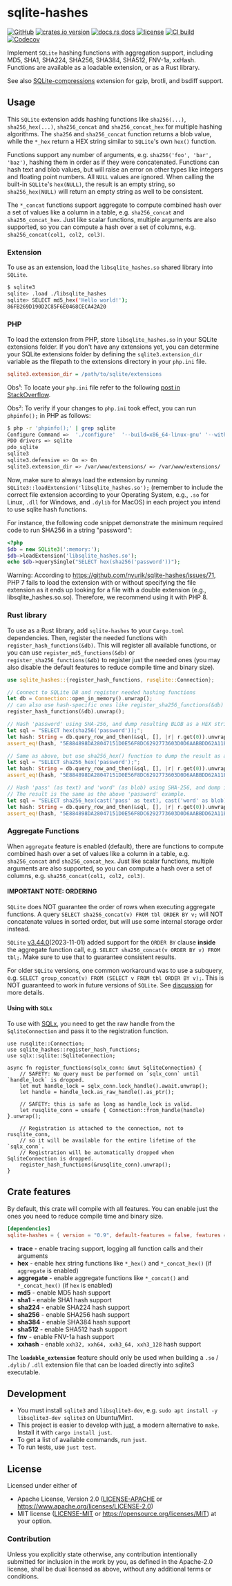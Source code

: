 # sqlite-hashes

[![GitHub](https://img.shields.io/badge/github-sqlite--hashes-8da0cb?logo=github)](https://github.com/nyurik/sqlite-hashes)
[![crates.io version](https://img.shields.io/crates/v/sqlite-hashes.svg)](https://crates.io/crates/sqlite-hashes)
[![docs.rs docs](https://docs.rs/sqlite-hashes/badge.svg)](https://docs.rs/sqlite-hashes)
[![license](https://img.shields.io/crates/l/sqlite-hashes.svg)](https://github.com/nyurik/sqlite-hashes/blob/main/LICENSE-APACHE)
[![CI build](https://github.com/nyurik/sqlite-hashes/actions/workflows/ci.yml/badge.svg)](https://github.com/nyurik/sqlite-hashes/actions)
[![Codecov](https://img.shields.io/codecov/c/github/nyurik/sqlite-hashes)](https://app.codecov.io/gh/nyurik/sqlite-hashes)

Implement `SQLite` hashing functions with aggregation support, including MD5, SHA1, SHA224, SHA256, SHA384, SHA512,
FNV-1a, xxHash. Functions are available as a loadable extension, or as a Rust library.

See also [SQLite-compressions](https://github.com/nyurik/sqlite-compressions) extension for gzip, brotli, and bsdiff support.

## Usage

This `SQLite` extension adds hashing functions like `sha256(...)`, `sha256_hex(...)`, `sha256_concat`
and `sha256_concat_hex` for multiple hashing algorithms. The `sha256` and `sha256_concat` function returns a blob value,
while the `*_hex` return a HEX string similar to `SQLite`'s own `hex()` function.

Functions support any number of arguments, e.g. `sha256('foo', 'bar', 'baz')`, hashing them in order as if they were
concatenated. Functions can hash text and blob values, but will raise an error on other types like integers and floating
point numbers. All `NULL` values are ignored. When calling the built-in `SQLite`'s `hex(NULL)`, the result is an empty
string, so `sha256_hex(NULL)` will return an empty string as well to be consistent.

The `*_concat` functions support aggregate to compute combined hash over a set of values like a column in a table,
e.g. `sha256_concat` and `sha256_concat_hex`. Just like scalar functions, multiple arguments are also supported, so you
can compute a hash over a set of columns, e.g. `sha256_concat(col1, col2, col3)`.

### Extension

To use as an extension, load the `libsqlite_hashes.so` shared library into `SQLite`.

```bash
$ sqlite3
sqlite> .load ./libsqlite_hashes
sqlite> SELECT md5_hex('Hello world!');
86FB269D190D2C85F6E0468CECA42A20
```

### PHP

To load the extension from PHP, store `libsqlite_hashes.so` in your SQLite extensions folder. If you don't have any extensions yet, you can determine your SQLite extensions folder by defining the `sqlite3.extension_dir` variable as the filepath to the extensions directory in your `php.ini` file.

```ini
sqlite3.extension_dir = /path/to/sqlite/extensions
```

Obs¹: To locate your `php.ini` file refer to the following [post in StackOverflow](https://stackoverflow.com/questions/8684609/where-can-i-find-php-ini).

Obs²: To verify if your changes to `php.ini` took effect, you can run `phpinfo();` in PHP as follows:

```bash
$ php -r 'phpinfo();' | grep sqlite
Configure Command =>  './configure'  '--build=x86_64-linux-gnu' '--with-config-file-path=/usr/local/etc/php' '--with-config-file-scan-dir=/usr/local/etc/php/conf.d' '--enable-option-checking=fatal' '--with-mhash' '--with-pic' '--enable-mbstring' '--enable-mysqlnd' '--with-password-argon2' '--with-sodium=shared' '--with-pdo-sqlite=/usr' '--with-sqlite3=/usr' '--with-curl' '--with-iconv' '--with-openssl' '--with-readline' '--with-zlib' '--disable-phpdbg' '--with-pear' '--with-libdir=lib/x86_64-linux-gnu' '--disable-cgi' '--with-apxs2' 'build_alias=x86_64-linux-gnu' 'PHP_UNAME=Linux - Docker' 'PHP_BUILD_PROVIDER=https://github.com/docker-library/php'
PDO drivers => sqlite
pdo_sqlite
sqlite3
sqlite3.defensive => On => On
sqlite3.extension_dir => /var/www/extensions/ => /var/www/extensions/
```

Now, make sure to always load the extension by running `SQLite3::loadExtension('libsqlite_hashes.so');` (remember to include the correct file extension according to your Operating System, e.g., `.so` for Linux, `.dll` for Windows, and `.dylib` for MacOS) in each project you intend to use sqlite hash functions.

For instance, the following code snippet demonstrate the minimum required code to run SHA256 in a string "password":

```php
<?php
$db = new SQLite3(':memory:');
$db->loadExtension('libsqlite_hashes.so');
echo $db->querySingle("SELECT hex(sha256('password'))");
```

Warning: According to <https://github.com/nyurik/sqlite-hashes/issues/71>, PHP 7 fails to load the extension with or without specifying the file extension as it ends up looking for a file with a double extension (e.g., libsqlite_hashes.so.so). Therefore, we recommend using it with PHP 8.

### Rust library

To use as a Rust library, add `sqlite-hashes` to your `Cargo.toml` dependencies. Then, register the needed functions
with `register_hash_functions(&db)`. This will register all available functions, or you can
use `register_md5_functions(&db)` or `register_sha256_functions(&db)` to register just the needed ones (you may also
disable the default features to reduce compile time and binary size).

```rust
use sqlite_hashes::{register_hash_functions, rusqlite::Connection};

// Connect to SQLite DB and register needed hashing functions
let db = Connection::open_in_memory().unwrap();
// can also use hash-specific ones like register_sha256_functions(&db)
register_hash_functions(&db).unwrap();

// Hash 'password' using SHA-256, and dump resulting BLOB as a HEX string
let sql = "SELECT hex(sha256('password'));";
let hash: String = db.query_row_and_then(&sql, [], |r| r.get(0)).unwrap();
assert_eq!(hash, "5E884898DA28047151D0E56F8DC6292773603D0D6AABBDD62A11EF721D1542D8");

// Same as above, but use sha256_hex() function to dump the result as a HEX string directly
let sql = "SELECT sha256_hex('password');";
let hash: String = db.query_row_and_then(&sql, [], |r| r.get(0)).unwrap();
assert_eq!(hash, "5E884898DA28047151D0E56F8DC6292773603D0D6AABBDD62A11EF721D1542D8");

// Hash 'pass' (as text) and 'word' (as blob) using SHA-256, and dump it as a HEX string
// The result is the same as the above 'password' example.
let sql = "SELECT sha256_hex(cast('pass' as text), cast('word' as blob));";
let hash: String = db.query_row_and_then(&sql, [], |r| r.get(0)).unwrap();
assert_eq!(hash, "5E884898DA28047151D0E56F8DC6292773603D0D6AABBDD62A11EF721D1542D8");
```

### Aggregate Functions

When `aggregate` feature is enabled (default), there are functions to compute combined hash over a set of
values like a column in a table, e.g. `sha256_concat` and `sha256_concat_hex`. Just like scalar functions, multiple
arguments are also supported, so you can compute a hash over a set of columns, e.g. `sha256_concat(col1, col2, col3)`.

#### IMPORTANT NOTE: ORDERING

`SQLite` does NOT guarantee the order of rows when executing aggregate functions. A
query `SELECT sha256_concat(v) FROM tbl ORDER BY v;` will NOT concatenate values in sorted order, but will use some
internal storage order instead.

`SQLite` [v3.44.0](https://www.sqlite.org/changes.html#version_3_44_0)(2023-11-01) added support for the
`ORDER BY` clause
**inside** the aggregate function call, e.g. `SELECT sha256_concat(v ORDER BY v) FROM tbl;`. Make sure to use that to
guarantee consistent results.

For older `SQLite` versions, one common workaround was to use a subquery,
e.g. `SELECT group_concat(v) FROM (SELECT v FROM tbl ORDER BY v);`. This is
NOT guaranteed to work in future versions of `SQLite`. See [discussion](https://sqlite.org/forum/info/a49d9c4083b5350c)
for more details.

#### Using with `SQLx`

To use with [SQLx](https://crates.io/crates/sqlx), you need to get the raw handle from the
`SqliteConnection` and pass it to the registration function.

```rust,ignore
use rusqlite::Connection;
use sqlite_hashes::register_hash_functions;
use sqlx::sqlite::SqliteConnection;

async fn register_functions(sqlx_conn: &mut SqliteConnection) {
    // SAFETY: No query must be performed on `sqlx_conn` until `handle_lock` is dropped.
    let mut handle_lock = sqlx_conn.lock_handle().await.unwrap();
    let handle = handle_lock.as_raw_handle().as_ptr();

    // SAFETY: this is safe as long as handle_lock is valid.
    let rusqlite_conn = unsafe { Connection::from_handle(handle) }.unwrap();

    // Registration is attached to the connection, not to rusqlite_conn,
    // so it will be available for the entire lifetime of the `sqlx_conn`.
    // Registration will be automatically dropped when SqliteConnection is dropped.
    register_hash_functions(&rusqlite_conn).unwrap();
}
```

## Crate features

By default, this crate will compile with all features. You can enable just the ones you need to reduce compile time and
binary size.

```toml
[dependencies]
sqlite-hashes = { version = "0.9", default-features = false, features = ["hex", "aggregate", "sha256"] }
```

* **trace** - enable tracing support, logging all function calls and their arguments
* **hex** - enable hex string functions like `*_hex()` and `*_concat_hex()` (if `aggregate` is enabled)
* **aggregate** - enable aggregate functions like `*_concat()` and `*_concat_hex()` (if `hex` is enabled)
* **md5** - enable MD5 hash support
* **sha1** - enable SHA1 hash support
* **sha224** - enable SHA224 hash support
* **sha256** - enable SHA256 hash support
* **sha384** - enable SHA384 hash support
* **sha512** - enable SHA512 hash support
* **fnv** - enable FNV-1a hash support
* **xxhash** - enable `xxh32, xxh64, xxh3_64, xxh3_128` hash support

The **`loadable_extension`** feature should only be used when building
a `.so` / `.dylib` / `.dll` extension file that can be loaded directly into sqlite3 executable.

## Development

* You must install `sqlite3` and `libsqlite3-dev`, e.g. `sudo apt install -y libsqlite3-dev sqlite3` on Ubuntu/Mint.
* This project is easier to develop with [just](https://github.com/casey/just#readme), a modern alternative to `make`.
  Install it with `cargo install just`.
* To get a list of available commands, run `just`.
* To run tests, use `just test`.

## License

Licensed under either of

* Apache License, Version 2.0 ([LICENSE-APACHE](LICENSE-APACHE) or <https://www.apache.org/licenses/LICENSE-2.0>)
* MIT license ([LICENSE-MIT](LICENSE-MIT) or <https://opensource.org/licenses/MIT>)
  at your option.

### Contribution

Unless you explicitly state otherwise, any contribution intentionally
submitted for inclusion in the work by you, as defined in the
Apache-2.0 license, shall be dual licensed as above, without any
additional terms or conditions.
